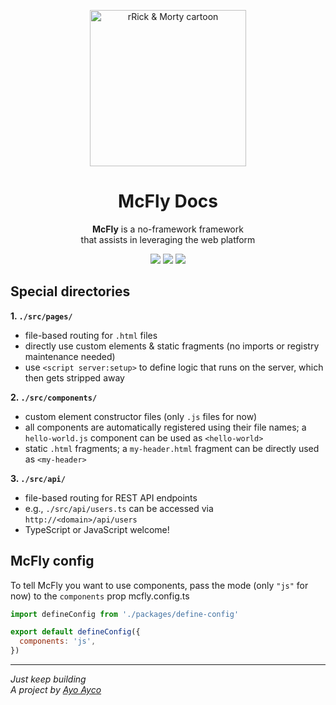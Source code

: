 <p align="center">
  <img width="250" src="https://git.sr.ht/~ayoayco/mcfly/blob/main/assets/template-basic.png" alt="rRick & Morty cartoon" />
</p>

<h1 align="center">McFly Docs</h1>

<p align="center"><strong>McFly</strong> is a no-framework framework<br />that assists in leveraging the web platform</p>

<p align="center">
  <img src="https://img.shields.io/badge/from-the_future-blue?style=flat" />
  <img src="https://img.shields.io/badge/status-legit-purple?style=flat" />
  <a href="https://mc-fly.vercel.app/demo" target="_blank"><img src="https://img.shields.io/badge/see-the_demo_↗️-blue?style=flat&colorB=28CF8D" /></a>
</p>

## Special directories

**1. `./src/pages/`**

- file-based routing for `.html` files
- directly use custom elements & static fragments (no imports or registry maintenance needed)
- use `<script server:setup>` to define logic that runs on the server, which then gets stripped away

**2. `./src/components/`**

- custom element constructor files (only `.js` files for now)
- all components are automatically registered using their file names; a `hello-world.js` component can be used as `<hello-world>`
- static `.html` fragments; a `my-header.html` fragment can be directly used as `<my-header>`

**3. `./src/api/`**

- file-based routing for REST API endpoints
- e.g., `./src/api/users.ts` can be accessed via `http://<domain>/api/users`
- TypeScript or JavaScript welcome!

## McFly config

To tell McFly you want to use components, pass the mode (only `"js"` for now) to the `components` prop mcfly.config.ts

```js
import defineConfig from './packages/define-config'

export default defineConfig({
  components: 'js',
})
```

---

_Just keep building_<br />
_A project by [Ayo Ayco](https://ayco.io)_
